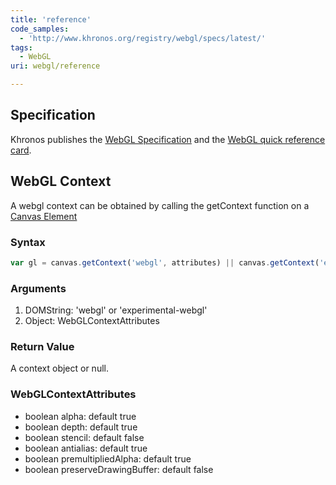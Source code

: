 ```yaml
---
title: 'reference'
code_samples:
  - 'http://www.khronos.org/registry/webgl/specs/latest/'
tags:
  - WebGL
uri: webgl/reference

---
```

## Specification

Khronos publishes the [WebGL Specification](http://www.khronos.org/registry/webgl/specs/latest/) and the [WebGL quick reference card](http://www.khronos.org/files/webgl/webgl-reference-card-1_0.pdf).

## WebGL Context

A webgl context can be obtained by calling the getContext function on a [Canvas Element](/canvas)

### Syntax

``` js
var gl = canvas.getContext('webgl', attributes) || canvas.getContext('experimental-webgll', attributes)
```

### Arguments

1.  DOMString: 'webgl' or 'experimental-webgl'
2.  Object: WebGLContextAttributes

### Return Value

A context object or null.

### WebGLContextAttributes

-   boolean alpha: default true
-   boolean depth: default true
-   boolean stencil: default false
-   boolean antialias: default true
-   boolean premultipliedAlpha: default true
-   boolean preserveDrawingBuffer: default false
